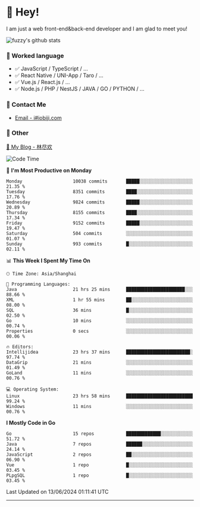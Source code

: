 # 👋 Hey!

I am just a web front-end&back-end developer and I am glad to meet you!

![fuzzy's github stats](https://github-readme-stats.vercel.app/api?username=JaydenForYou&&show_icons=true&&title_color=1abc9c&&icon_color=1abc9c)


### 📝 Worked language

- ✅ JavaScript / TypeScript / ...
- ✅ React Native / UNI-App / Taro / ...
- ✅ Vue.js / React.js / ...
- ✅ Node.js / PHP / NestJS / JAVA / GO / PYTHON / ...

### 📮 Contact Me

- [Email - i#iobiji.com](mailto:i@iobiji.com)


### 🤪 Other

[📌 My Blog - 林尽欢](https://iobiji.com)

<!--START_SECTION:waka-->
![Code Time](http://img.shields.io/badge/Code%20Time-690%20hrs%2054%20mins-blue)

📅 **I'm Most Productive on Monday** 

```text
Monday                   10038 commits       █████░░░░░░░░░░░░░░░░░░░░   21.35 % 
Tuesday                  8351 commits        ████░░░░░░░░░░░░░░░░░░░░░   17.76 % 
Wednesday                9824 commits        █████░░░░░░░░░░░░░░░░░░░░   20.89 % 
Thursday                 8155 commits        ████░░░░░░░░░░░░░░░░░░░░░   17.34 % 
Friday                   9152 commits        █████░░░░░░░░░░░░░░░░░░░░   19.47 % 
Saturday                 504 commits         ░░░░░░░░░░░░░░░░░░░░░░░░░   01.07 % 
Sunday                   993 commits         █░░░░░░░░░░░░░░░░░░░░░░░░   02.11 % 
```


📊 **This Week I Spent My Time On** 

```text
🕑︎ Time Zone: Asia/Shanghai

💬 Programming Languages: 
Java                     21 hrs 25 mins      ██████████████████████░░░   88.66 % 
XML                      1 hr 55 mins        ██░░░░░░░░░░░░░░░░░░░░░░░   08.00 % 
SQL                      36 mins             █░░░░░░░░░░░░░░░░░░░░░░░░   02.50 % 
Go                       10 mins             ░░░░░░░░░░░░░░░░░░░░░░░░░   00.74 % 
Properties               0 secs              ░░░░░░░░░░░░░░░░░░░░░░░░░   00.06 % 

🔥 Editors: 
Intellijidea             23 hrs 37 mins      ████████████████████████░   97.74 % 
DataGrip                 21 mins             ░░░░░░░░░░░░░░░░░░░░░░░░░   01.49 % 
GoLand                   11 mins             ░░░░░░░░░░░░░░░░░░░░░░░░░   00.76 % 

💻 Operating System: 
Linux                    23 hrs 58 mins      █████████████████████████   99.24 % 
Windows                  11 mins             ░░░░░░░░░░░░░░░░░░░░░░░░░   00.76 % 
```

**I Mostly Code in Go** 

```text
Go                       15 repos            █████████████░░░░░░░░░░░░   51.72 % 
Java                     7 repos             ██████░░░░░░░░░░░░░░░░░░░   24.14 % 
JavaScript               2 repos             ██░░░░░░░░░░░░░░░░░░░░░░░   06.90 % 
Vue                      1 repo              █░░░░░░░░░░░░░░░░░░░░░░░░   03.45 % 
PLpgSQL                  1 repo              █░░░░░░░░░░░░░░░░░░░░░░░░   03.45 % 
```




 Last Updated on 13/06/2024 01:11:41 UTC
<!--END_SECTION:waka-->
---
